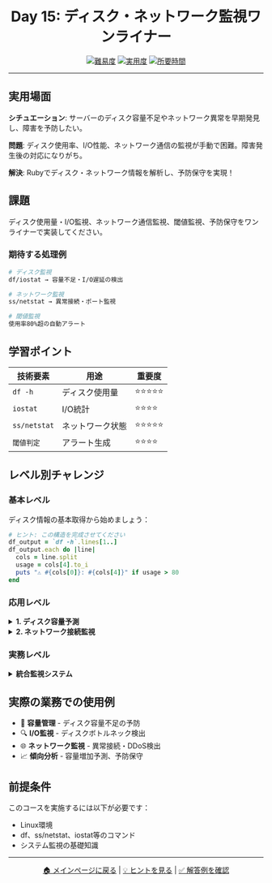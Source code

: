 <div align="center">

# Day 15: ディスク・ネットワーク監視ワンライナー

[![難易度](https://img.shields.io/badge/難易度-上級-red?style=flat-square)](#)
[![実用度](https://img.shields.io/badge/実用度-⭐⭐⭐⭐-yellow?style=flat-square)](#)
[![所要時間](https://img.shields.io/badge/所要時間-40分-blue?style=flat-square)](#)

</div>

---

## 実用場面

**シチュエーション**: サーバーのディスク容量不足やネットワーク異常を早期発見し、障害を予防したい。

**問題**: ディスク使用率、I/O性能、ネットワーク通信の監視が手動で困難。障害発生後の対応になりがち。

**解決**: Rubyでディスク・ネットワーク情報を解析し、予防保守を実現！

## 課題

ディスク使用量・I/O監視、ネットワーク通信監視、閾値監視、予防保守をワンライナーで実装してください。

### 期待する処理例
```bash
# ディスク監視
df/iostat → 容量不足・I/O遅延の検出

# ネットワーク監視
ss/netstat → 異常接続・ポート監視

# 閾値監視
使用率80%超の自動アラート
```

## 学習ポイント

| 技術要素 | 用途 | 重要度 |
|----------|------|--------|
| `df -h` | ディスク使用量 | ⭐⭐⭐⭐⭐ |
| `iostat` | I/O統計 | ⭐⭐⭐⭐ |
| `ss/netstat` | ネットワーク状態 | ⭐⭐⭐⭐⭐ |
| `閾値判定` | アラート生成 | ⭐⭐⭐⭐ |

## レベル別チャレンジ

### 基本レベル
ディスク情報の基本取得から始めましょう：

```ruby
# ヒント: この構造を完成させてください
df_output = `df -h`.lines[1..]
df_output.each do |line|
  cols = line.split
  usage = cols[4].to_i
  puts "⚠️ #{cols[0]}: #{cols[4]}" if usage > 80
end
```

### 応用レベル

<details>
<summary><strong>1. ディスク容量予測</strong></summary>

```ruby
# 使用率の増加傾向から容量不足時期を予測
# 過去データと現在を比較して増加率を計算
```

</details>

<details>
<summary><strong>2. ネットワーク接続監視</strong></summary>

```ruby
# ESTABLISHED接続数、LISTEN ポート、異常接続の検出
connections = `ss -tan`.lines[1..]
established = connections.count { |line| line.include?("ESTAB") }
```

</details>

### 実務レベル

<details>
<summary><strong>統合監視システム</strong></summary>

ディスク・ネットワーク・I/Oを包括的に監視し、予測分析とアラート生成を行うシステムを1行で実装。

</details>

## 実際の業務での使用例

- 💾 **容量管理** - ディスク容量不足の予防
- 🔍 **I/O監視** - ディスクボトルネック検出
- 🌐 **ネットワーク監視** - 異常接続・DDoS検出
- 📈 **傾向分析** - 容量増加予測、予防保守

## 前提条件

このコースを実施するには以下が必要です：

- Linux環境
- df、ss/netstat、iostat等のコマンド
- システム監視の基礎知識

---

<div align="center">

[🏠 メインページに戻る](../../../README.md) | [💡 ヒントを見る](hints.md) | [✅ 解答例を確認](solution.rb)

</div>
